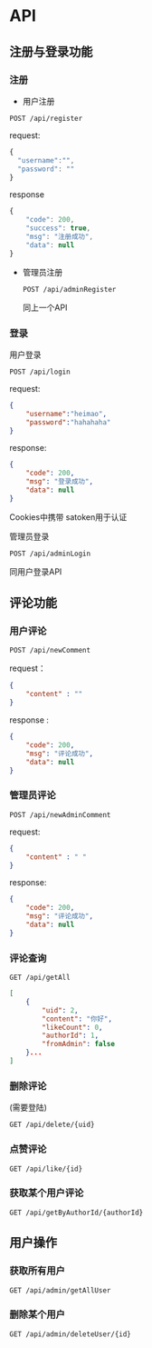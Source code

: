 # API

## 注册与登录功能

### 注册

* 用户注册

```http
POST /api/register 
```

request:

```javascript
{
  "username":"",
  "password": ""
}
```

response

```javascript
{
    "code": 200,
    "success": true,
    "msg": "注册成功",
    "data": null
}
```

* 管理员注册

  ```http
  POST /api/adminRegister
  ```

  同上一个API
### 登录

用户登录

``````http
POST /api/login
``````

request:

``````json
{
    "username":"heimao",
    "password":"hahahaha"
}
``````

response:

```json
{
    "code": 200,
    "msg": "登录成功",
    "data": null
}
```

Cookies中携带 satoken用于认证



管理员登录

```http
POST /api/adminLogin
```

  同用户登录API



## 评论功能

### 用户评论

```http
POST /api/newComment
```

request：

```json
{
	"content" : ""
}
```



response :

```json
{
    "code": 200,
    "msg": "评论成功",
    "data": null
}
```

### 管理员评论

```http
POST /api/newAdminComment
```

request:

```json
{
	"content" : " "
}
```

response:

```json
{
    "code": 200,
    "msg": "评论成功",
    "data": null
}
```

### 评论查询

```http
GET /api/getAll
```



```json
[
    {
        "uid": 2,
        "content": "你好",
        "likeCount": 0,
        "authorId": 1,
        "fromAdmin": false
    }...
]
```

### 删除评论

(需要登陆)

```http
GET /api/delete/{uid}
```

### 点赞评论 

```http
GET /api/like/{id}
```

### 获取某个用户评论

```http
GET /api/getByAuthorId/{authorId}
```



## 用户操作



### 获取所有用户

```http
GET /api/admin/getAllUser
```



### 删除某个用户

```http
GET /api/admin/deleteUser/{id}
```

